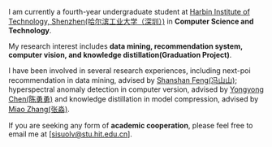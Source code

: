 
I am currently a fourth-year undergraduate student at [Harbin Institute of Technology, Shenzhen(哈尔滨工业大学（深圳）)](https://www.hitsz.edu.cn/index.html) in **Computer Science and Technology**.

My research interest includes **data mining, recommendation system, computer vision, and knowledge distillation(Graduation Project)**.

I have been involved in several research experiences, including next-poi recommendation in data mining, advised by [Shanshan Feng(冯山山)](https://scholar.google.com.sg/citations?user=yX-lswoAAAAJ&hl=en); hyperspectral anomaly detection in computer version, advised by [Yongyong Chen(陈勇勇)](http://faculty.hitsz.edu.cn/chenyongyong) and knowledge distillation in model compression, advised by [Miao Zhang(张淼)](http://faculty.hitsz.edu.cn/zhangmiao).

If you are seeking any form of **academic cooperation**, please feel free to email me at [sisuolv@stu.hit.edu.cn].
